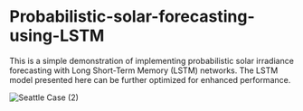 # Probabilistic-solar-forecasting-using-LSTM
This is a simple demonstration of implementing probabilistic solar irradiance forecasting with Long Short-Term Memory (LSTM) networks. The LSTM model presented here can be further optimized for enhanced performance.

![Seattle Case (2)](https://user-images.githubusercontent.com/55073335/235744780-4f86f350-6d9f-466f-811e-38698ad58365.png)
